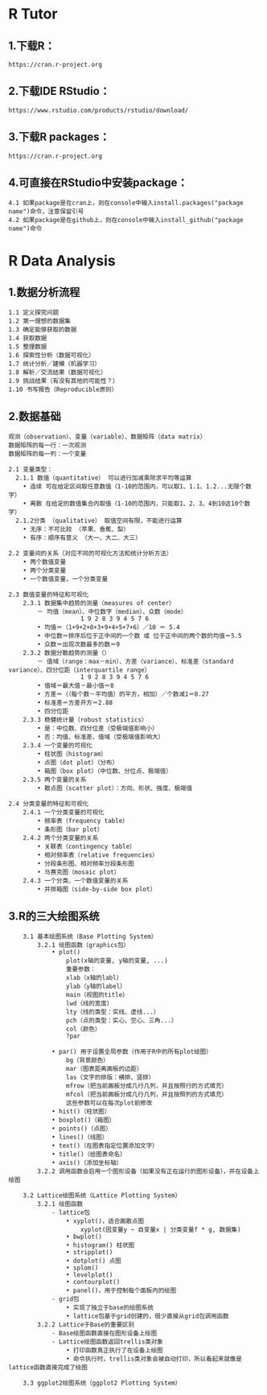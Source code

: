 # R Tutor
## 1.下载R：
    https://cran.r-project.org
## 2.下载IDE RStudio：
    https://www.rstudio.com/products/rstudio/download/
## 3.下载R packages：  
    https://cran.r-project.org
## 4.可直接在RStudio中安装package：  
    4.1 如果package是在cran上，则在console中输入install.packages("package name")命令，注意保留引号  
    4.2 如果package是在github上，则在console中输入install_github("package name")命令
  
# R Data Analysis
## 1.数据分析流程
    1.1 定义探究问题
    1.2 第一理想的数据集
    1.3 确定能够获取的数据
    1.4 获取数据
    1.5 整理数据
    1.6 探索性分析（数据可视化）
    1.7 统计分析／建模（机器学习）
    1.8 解析／交流结果（数据可视化）
    1.9 挑战结果（有没有其他的可能性？）
    1.10 书写报告（Reproducible原则）

## 2.数据基础
    观测（observation）、变量（variable）、数据矩阵（data matrix）
    数据矩阵的每一行：一次观测
    数据矩阵的每一列：一个变量
    
    2.1 变量类型：
      2.1.1 数值（quantitative） 可以进行加减乘除求平均等运算
        • 连续 可在给定区间取任意数值（1-10的范围内，可以取1、1.1、1.2...无限个数字）
        • 离散 在给定的数值集合内取值（1-10的范围内，只能取1、2、3、4到10这10个数字）
      2.1.2分类 （qualitative） 取值空间有限，不能进行运算
        • 无序：不可比较 （苹果、香蕉、梨）
        • 有序：顺序有意义 （大一、大二、大三）
        
    2.2 变量间的关系（对应不同的可视化方法和统计分析方法）
        • 两个数值变量
        • 两个分类变量
        • 一个数值变量，一个分类变量
        
    2.3 数值变量的特征和可视化
        2.3.1 数据集中趋势的测量（measures of center）
            － 均值（mean）、中位数字（median）、众数（mode）
                        1 9 2 8 3 9 4 5 7 6
            • 均值＝（1+9+2+8+3+9+4+5+7+6）／10 ＝ 5.4
            • 中位数＝排序后位于正中间的一个数 或 位于正中间的两个数的均值＝5.5
            • 众数＝出现次数最多的数＝9
        2.3.2 数据分散趋势的测量（）
            － 值域（range：max－min）、方差（variance）、标准差（standard variance）、四分位距（interquartile range）
                        1 9 2 8 3 9 4 5 7 6
            • 值域＝最大值－最小值＝8
            • 方差＝（（每个数－平均值）的平方，相加）／个数减1＝8.27
            • 标准差＝方差开方＝2.88
            • 四分位距
        2.3.3 稳健统计量（robust statistics）
            • 是：中位数、四分位差（受极端值影响小）
            • 否：均值、标准差、值域（受极端值影响大）
        2.3.4 一个变量的可视化
            • 柱状图（histogram）
            • 点图（dot plot）（分布）
            • 箱图（box plot）（中位数、分位点、极端值）
        2.3.5 两个变量的关系
            • 散点图（scatter plot）：方向、形状、强度、极端值
            
    2.4 分类变量的特征和可视化
        2.4.1 一个分类变量的可视化
            • 频率表（frequency table）
            • 条形图（bar plot）
        2.4.2 两个分类变量的关系
            • 关联表（contingency table）
            • 相对频率表（relative frequencies）
            • 分段条形图、相对频率分段条形图
            • 马赛克图（mosaic plot）
        2.4.3 一个分类、一个数值变量的关系
            • 并排箱图（side-by-side box plot）

## 3.R的三大绘图系统
        3.1 基本绘图系统（Base Plotting System）
            3.2.1 绘图函数（graphics包）
                • plot()
                    plot(x轴的变量, y轴的变量, ...)
                    重要参数：
                    xlab（x轴的labl）
                    ylab（y轴的label）
                    main（视图的title）
                    lwd（线的宽度）
                    lty（线的类型：实线、虚线...）
                    pch（点的类型：实心、空心、三角...）
                    col（颜色）
                    ?par
                    
                • par() 用于设置全局参数（作用于R中的所有plot绘图）
                    bg（背景颜色）
                    mar（图表距离画板的边距）
                    las（文字的排版：横排、竖排）
                    mfrow（把当前画板分成几行几列，并且按照行的方式填充）
                    mfcol（把当前画板分成几行几列，并且按照列的方式填充）
                    这些参数可以在每次plot前修改
                • hist()（柱状图）
                • boxplot()（箱图）
                • points()（点图）
                • lines()（线图）
                • text()（在图表指定位置添加文字）
                • title()（给图表命名）
                • axis()（添加坐标轴）
            3.2.2 调用函数会启用一个图形设备（如果没有正在运行的图形设备），并在设备上绘图
            
        3.2 Lattice绘图系统（Lattice Plotting System）
            3.2.1 绘图函数
                - lattice包
                    • xyplot()，适合画散点图
                        xyplot(因变量y ~ 自变量x | 分类变量f * g, 数据集)
                    • bwplot() 
                    • histogram() 柱状图
                    • stripplot()
                    • dotplot() 点图
                    • splom() 
                    • levelplot()
                    • contourplot()
                    • panel()，用于控制每个面板内的绘图
                - grid包
                    • 实现了独立于base的绘图系统
                    • lattice包基于grid创建的，很少直接从grid包调用函数
            3.2.2 Lattice于Base的重要区别
                - Base绘图函数直接在图形设备上绘图
                - Lattice绘图函数返回trellis类对象
                    • 打印函数真正执行了在设备上绘图
                    • 命令执行时，trellis类对象会被自动打印，所以看起来就像是lattice函数直接完成了绘图
        
        3.3 ggplot2绘图系统（ggplot2 Plotting System）
